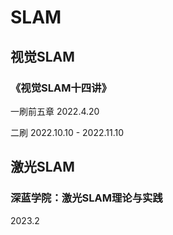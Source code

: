 # SLAM



## 视觉SLAM

### 《视觉SLAM十四讲》

一刷前五章 2022.4.20	

二刷 2022.10.10 - 2022.11.10



## 激光SLAM

### 深蓝学院：激光SLAM理论与实践

2023.2
